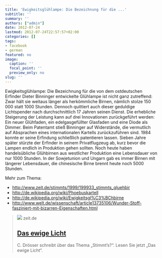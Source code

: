 ```yaml
---
title: 'Ewigkeitsglühlampe: Die Bezeichnung für die ...'
subtitle: ''
summary: ''
authors: ["admin"]
date: 2012-07-24
lastmod: 2012-07-24T22:57:57+02:00
categories: []
tags:
- facebook
- german
featured: no
image:
  caption: ''
  focal_point: ''
  preview_only: no
slug: ''
---
```

Ewigkeitsglühlampe: Die Bezeichnung für die von dem ostdeutschen Erfinder Dieter Binninger entwickelte Glühlampe ist nicht ganz zutreffend: Zwar hält sie weitaus länger als herkömmliche Birnen, nämlich stolze 150 000 statt 1000 Stunden. Dennoch quittiert auch dieser geduldige Lichtspender nach durchschnittlich 17 Jahren seinen Dienst. Die erhebliche Steigerung der Leistung kann auf drei Innovationen zurückgeführt werden: Ein neuer Glühfaden, ein edelgasgefüllter Glasfaden und eine Diode als Dimmer. Beim Patentamt stieß Binninger auf Widerstände, die vermutlich auf Absprachen eines internationalen Kartells zurückzuführen sind. 1984 konnte er seine Erfindung schließlich patentieren lassen. Sieben Jahre später stürzte der Erfinder in seinem Privatflugzeug ab, kurz bevor die Lampen endlich in Produktion gehen sollten. Noch heute haben handelsübliche Glühbirnen aus westlicher Produktion eine Lebensdauer von nur 1000 Stunden.
In der Sowjetunion und Ungarn gab es immer Birnen mit längerer Lebensdauer, die chinesische Birne brennt heute noch 5000 Stunden.

Mehr zum Thema:

- http://www.zeit.de/stimmts/1999/199933_stimmts_gluehbir
- http://de.wikipedia.org/wiki/Phoebuskartell
- http://de.wikipedia.org/wiki/Ewigkeitsgl%C3%BChbirne
- http://www.welt.de/wissenschaft/article13735106/Wunder-Stoff-fasziniert-mit-bizarren-Eigenschaften.html
> [![](https://img.zeit.de/administratives/sharing/fallback-image/wide__1300x731)](http://www.zeit.de/stimmts/1999/199933_stimmts_gluehbir)
> zeit.de
> ## [Das ewige Licht](http://www.zeit.de/stimmts/1999/199933_stimmts_gluehbir)
>
>C. Drösser schreibt über das Thema „Stimmt’s?“. Lesen Sie jetzt „Das ewige Licht“.



